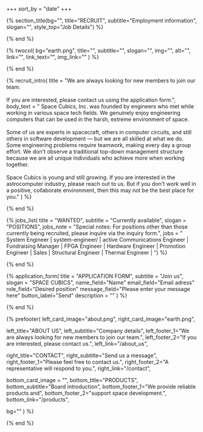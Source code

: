 +++
sort_by = "date"
+++

{% section_title(bg="", title="RECRUIT", subtitle="Employment information", slogan="", style_top="Job Details") %}
<!--display element -->
{% end %}

{% twocol(
  bg="earth.png",
  title="",
  subtitle="",
  slogan="",
  img="",
  alt="",
  link="",
  link_text="",
  img_link=""
) %}
<!-- no text -->
{% end %}

{% recruit_intro(
  title = "We are always looking for new members to join our team. <br><br> If you are interested, please contact us using the application form.",
  body_text = "
 Space Cubics, Inc. was founded by engineers who met while working in various space tech fields. We genuinely enjoy engineering computers that can be used in the harsh, extreme environment of space.
<br><br>
 Some of us are experts in spacecraft, others in computer circuits, and still others in software development — but we are all skilled at what we do. Some engineering problems require teamwork, making every day a group effort. We don't observe a traditional top-down management structure because we are all unique individuals who achieve more when working together.
 <br><br>
Space Cubics is young and still growing. If you are interested in the astrocomputer industry, please reach out to us. But if you don't work well in a positive, collaborate environment, then this may not be the best place for you."
) %}
<!-- no text -->
{% end %}

{% jobs_list(
  title = "WANTED",
  subtitle = "Currently available",
  slogan = "POSITIONS",
  jobs_note = "Special notes: For positions other than those currently being recruited, please inquire via the inquiry form.",
  jobs = "
System Engineer | system-engineer/ | active
Communications Engineer |
Fundraising Manager |
FPGA Engineer |
Hardware Engineer |
Promotion Engineer |
Sales |
Structural Engineer |
Thermal Engineer |
") %}
<!-- no text -->
{% end %}



{% application_form(
  title = "APPLICATION FORM",
  subtitle = "Join us",
  slogan = "SPACE CUBICS",
  name_field="Name"
  email_field="Email adress"
  role_field="Desired position"
  message_field="Please enter your message here"
  button_label="Send"
  description = ""
) %}
<!-- no text -->
{% end %}

{% prefooter(
  left_card_image="about.png", 
  right_card_image="earth.png",

  left_title="ABOUT US",
  left_subtitle="Company details",
  left_footer_1="We are always looking for new members to join our team.",
  left_footer_2="If you are interested, please contact us.",
  left_link="/about_us",

  right_title="CONTACT",
  right_subtitle="Send us a message",
  right_footer_1="Please feel free to contact us.",
  right_footer_2="A representative will respond to you.",
  right_link="/contact",

  bottom_card_image = "<!--display element -->",
  bottom_title="PRODUCTS",
  bottom_subtitle="Board introduction",
  bottom_footer_1="We provide reliable products and",
  bottom_footer_2="support space development.",
  bottom_link="/products",

  bg=""
) %}
<!--display element -->
{% end %}
